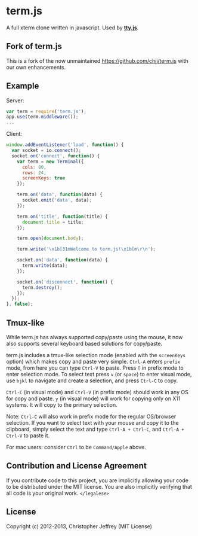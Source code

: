 # term.js

A full xterm clone written in javascript. Used by
[**tty.js**](https://github.com/chjj/tty.js).

## Fork of term.js

This is a fork of the now unmaintained https://github.com/chjj/term.js with our own enhancements.

## Example

Server:

``` js
var term = require('term.js');
app.use(term.middleware());
...
```

Client:

``` js
window.addEventListener('load', function() {
  var socket = io.connect();
  socket.on('connect', function() {
    var term = new Terminal({
      cols: 80,
      rows: 24,
      screenKeys: true
    });

    term.on('data', function(data) {
      socket.emit('data', data);
    });

    term.on('title', function(title) {
      document.title = title;
    });

    term.open(document.body);

    term.write('\x1b[31mWelcome to term.js!\x1b[m\r\n');

    socket.on('data', function(data) {
      term.write(data);
    });

    socket.on('disconnect', function() {
      term.destroy();
    });
  });
}, false);
```

## Tmux-like

While term.js has always supported copy/paste using the mouse, it now also
supports several keyboard based solutions for copy/paste.

term.js includes a tmux-like selection mode (enabled with the `screenKeys`
option) which makes copy and paste very simple. `Ctrl-A` enters `prefix` mode,
from here you can type `Ctrl-V` to paste. Press `[` in prefix mode to enter
selection mode. To select text press `v` (or `space`) to enter visual mode, use
`hjkl` to navigate and create a selection, and press `Ctrl-C` to copy.

`Ctrl-C` (in visual mode) and `Ctrl-V` (in prefix mode) should work in any OS
for copy and paste. `y` (in visual mode) will work for copying only on X11
systems. It will copy to the primary selection.

Note: `Ctrl-C` will also work in prefix mode for the regular OS/browser
selection. If you want to select text with your mouse and copy it to the
clipboard, simply select the text and type `Ctrl-A + Ctrl-C`, and
`Ctrl-A + Ctrl-V` to paste it.

For mac users: consider `Ctrl` to be `Command/Apple` above.

## Contribution and License Agreement

If you contribute code to this project, you are implicitly allowing your code
to be distributed under the MIT license. You are also implicitly verifying that
all code is your original work. `</legalese>`

## License

Copyright (c) 2012-2013, Christopher Jeffrey (MIT License)
